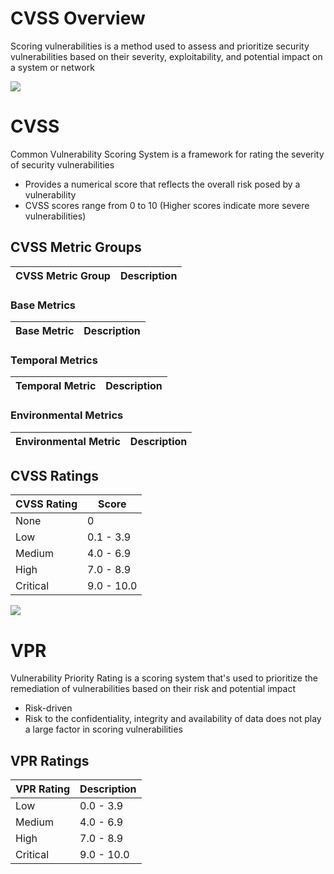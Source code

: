 # CVSS Overview

Scoring vulnerabilities is a method used to assess and prioritize security vulnerabilities based on their severity, exploitability, and potential impact on a system or network

![](https://github.com/JonmarCorpuz/SecondBrain/blob/main/Assets/Whitespace.png)

# CVSS

Common Vulnerability Scoring System is a framework for rating the severity of security vulnerabilities

* Provides a numerical score that reflects the overall risk posed by a vulnerability
* CVSS scores range from 0 to 10 (Higher scores indicate more severe vulnerabilities)

## CVSS Metric Groups

| CVSS Metric Group | Description |
| --- | --- |

### Base Metrics

| Base Metric | Description |
| --- | --- |

### Temporal Metrics 

| Temporal Metric | Description |
| --- | --- |

### Environmental Metrics 

| Environmental Metric | Description |
| --- | --- |

## CVSS Ratings

| CVSS Rating | Score |
| --- | --- |
| None | 0 |
| Low | 0.1 - 3.9 | 
| Medium | 4.0 - 6.9 |
| High | 7.0 - 8.9 |
| Critical | 9.0 - 10.0 |

![](https://github.com/JonmarCorpuz/SecondBrain/blob/main/Assets/Whitespace.png)

# VPR

Vulnerability Priority Rating is a scoring system that's used to prioritize the remediation of vulnerabilities based on their risk and potential impact

* Risk-driven
* Risk to the confidentiality, integrity and availability of data does not play a large factor in scoring vulnerabilities
## VPR Ratings 

| VPR Rating | Description |
| --- | --- |
| Low | 0.0 - 3.9 |
| Medium | 4.0 - 6.9 |
| High | 7.0 - 8.9 |
| Critical | 9.0 - 10.0 |
